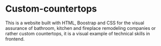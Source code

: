 # Custom-countertops
This is a website built with HTML, Boostrap and CSS for the visual assurance of bathroom, kitchen and fireplace remodeling companies or rather custom countertops, it is a visual example of technical skills in frontend.
